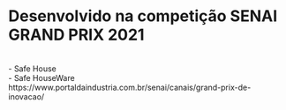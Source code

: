 <h1>Desenvolvido na competição SENAI GRAND PRIX 2021</h1>
<br>
- Safe House 
<br>
- Safe HouseWare
<br>
https://www.portaldaindustria.com.br/senai/canais/grand-prix-de-inovacao/